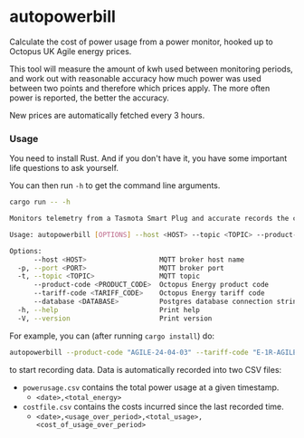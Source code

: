 # autopowerbill
Calculate the cost of power usage from a power monitor, hooked up to Octopus UK Agile energy prices.

This tool will measure the amount of kwh used between monitoring periods, and work out with reasonable
accuracy how much power was used between two points and therefore which prices apply. The more often
power is reported, the better the accuracy.

New prices are automatically fetched every 3 hours.


### Usage

You need to install Rust. And if you don't have it, you have some important life questions to ask yourself.

You can then run `-h` to get the command line arguments.
```sh
cargo run -- -h

Monitors telemetry from a Tasmota Smart Plug and accurate records the costs for each period of use, using Octopus Agile energy prices

Usage: autopowerbill [OPTIONS] --host <HOST> --topic <TOPIC> --product-code <PRODUCT_CODE> --tariff-code <TARIFF_CODE> --database <DATABASE>

Options:
      --host <HOST>                  MQTT broker host name
  -p, --port <PORT>                  MQTT broker port
  -t, --topic <TOPIC>                MQTT topic
      --product-code <PRODUCT_CODE>  Octopus Energy product code
      --tariff-code <TARIFF_CODE>    Octopus Energy tariff code
      --database <DATABASE>          Postgres database connection string
  -h, --help                         Print help
  -V, --version                      Print version
```

For example, you can (after running `cargo install`) do:

```sh
autopowerbill --product-code "AGILE-24-04-03" --tariff-code "E-1R-AGILE-24-04-03-D" --topic  "tele/your-device-topic/SENSOR" --host 'your-broker-address' --database 'postgres://connectionstring'
```

to start recording data. Data is automatically recorded into two CSV files:

- `powerusage.csv` contains the total power usage at a given timestamp.
  - `<date>,<total_energy>`
- `costfile.csv` contains the costs incurred since the last recorded time.
  - `<date>,<usage_over_period>,<total_usage>,<cost_of_usage_over_period>`

